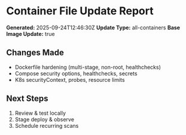 # Container File Update Report

**Generated:** 2025-09-24T12:46:30Z
**Update Type:** all-containers
**Base Image Update:** true

## Changes Made
- Dockerfile hardening (multi-stage, non-root, healthchecks)
- Compose security options, healthchecks, secrets
- K8s securityContext, probes, resource limits

## Next Steps
1) Review & test locally
2) Stage deploy & observe
3) Schedule recurring scans
